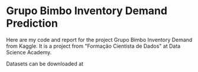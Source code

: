 # Grupo Bimbo Inventory Demand Prediction
Here are my code and report for the project Grupo Bimbo Inventory Demand from Kaggle. It is a project from "Formação Cientista de Dados" at Data Science Academy.

Datasets can be downloaded at 
